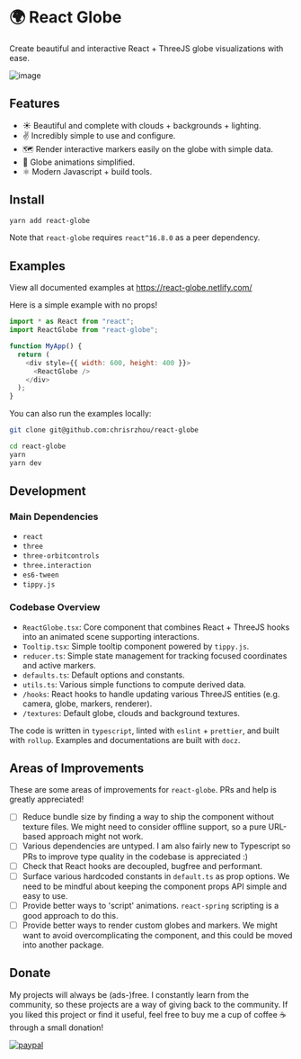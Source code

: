 # 🌍 React Globe

Create beautiful and interactive React + ThreeJS globe visualizations with ease.

![image](https://github.com/chrisrzhou/react-globe/raw/master/globe.png)

## Features

- ☀️ Beautiful and complete with clouds + backgrounds + lighting.
- ✌️ Incredibly simple to use and configure.
- 🗺 Render interactive markers easily on the globe with simple data.
- 🤸‍ Globe animations simplified.
- ⚛️ Modern Javascript + build tools.

## Install

```bash
yarn add react-globe
```

Note that `react-globe` requires `react^16.8.0` as a peer dependency.

## Examples

View all documented examples at https://react-globe.netlify.com/

Here is a simple example with no props!

```js
import * as React from "react";
import ReactGlobe from "react-globe";

function MyApp() {
  return (
    <div style={{ width: 600, height: 400 }}>
      <ReactGlobe />
    </div>
  );
}
```

You can also run the examples locally:

```bash
git clone git@github.com:chrisrzhou/react-globe

cd react-globe
yarn
yarn dev
```

## Development

### Main Dependencies

- `react`
- `three`
- `three-orbitcontrols`
- `three.interaction`
- `es6-tween`
- `tippy.js`

### Codebase Overview

- `ReactGlobe.tsx`: Core component that combines React + ThreeJS hooks into an animated scene supporting interactions.
- `Tooltip.tsx`: Simple tooltip component powered by `tippy.js`.
- `reducer.ts`: Simple state management for tracking focused coordinates and active markers.
- `defaults.ts`: Default options and constants.
- `utils.ts`: Various simple functions to compute derived data.
- `/hooks`: React hooks to handle updating various ThreeJS entities (e.g. camera, globe, markers, renderer).
- `/textures`: Default globe, clouds and background textures.

The code is written in `typescript`, linted with `eslint` + `prettier`, and built with `rollup`. Examples and documentations are built with `docz`.

## Areas of Improvements

These are some areas of improvements for `react-globe`. PRs and help is greatly appreciated!

- [ ] Reduce bundle size by finding a way to ship the component without texture files. We might need to consider offline support, so a pure URL-based approach might not work.
- [ ] Various dependencies are untyped. I am also fairly new to Typescript so PRs to improve type quality in the codebase is appreciated :)
- [ ] Check that React hooks are decoupled, bugfree and performant.
- [ ] Surface various hardcoded constants in `default.ts` as prop options. We need to be mindful about keeping the component props API simple and easy to use.
- [ ] Provide better ways to 'script' animations. `react-spring` scripting is a good approach to do this.
- [ ] Provide better ways to render custom globes and markers. We might want to avoid overcomplicating the component, and this could be moved into another package.

## Donate

My projects will always be (ads-)free. I constantly learn from the community, so these projects are a way of giving back to the community. If you liked this project or find it useful, feel free to buy me a cup of coffee ☕️ through a small donation!

[![paypal](https://img.shields.io/badge/Donate-PayPal-green.svg)](https://www.paypal.me/chrisrzhou/5)
